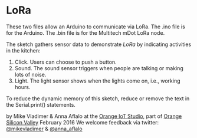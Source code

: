 # LoRa

These two files allow an Arduino to communicate via LoRa.
The .ino file is for the Arduino.
The .bin file is for the Multitech mDot LoRa node. 

The sketch gathers sensor data to demonstrate *LoRa* by indicating activities in the kitchen: 
 1. Click. Users can choose to push a button. 
 2. Sound. The sound sensor triggers when people are talking or making lots of noise. 
 3. Light. The light sensor shows when the lights come on, i.e., working hours.   

To reduce the dynamic memory of this sketch, reduce or remove the text in the Serial.print() statements.  

by Mike Vladimer & Anna Aflalo
at the [Orange IoT Studio](http://orangeiotstudio.com), part of [Orange Silicon Valley](http://www.orangesv.com/)
February 2016
We welcome feedback via twitter: [@mikevladimer](https://twitter.com/mikevladimer) & [@anna_aflalo](https://twitter.com/anna_aflalo)


